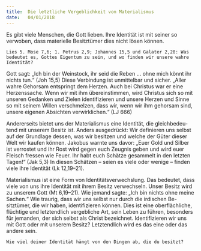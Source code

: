```yaml
---
title:  Die letztliche Vergeblichkeit von Materialismus
date:   04/01/2018
---
```


Es gibt viele Menschen, die Gott lieben. Ihre Identität ist mit seiner so verwoben, dass materielle Besitztümer dies nicht lösen können. 

`Lies 5. Mose 7,6; 1. Petrus 2,9; Johannes 15,5 und Galater 2,20: Was bedeutet es, Gottes Eigentum zu sein, und wo finden wir unsere wahre Identität?` 

Gott sagt: „Ich bin der Weinstock, ihr seid die Reben … ohne mich könnt ihr nichts tun.“ (Joh 15,5) Diese Verbindung ist unmittelbar und sicher. „Aller wahre Gehorsam entspringt dem Herzen. Auch bei Christus war er eine Herzenssache. Wenn wir mit ihm übereinstimmen, wird Christus sich so mit unseren Gedanken und Zielen identifizieren und unsere Herzen und Sinne so mit seinem Willen verschmelzen, dass wir, wenn wir ihm gehorsam sind, unsere eigenen Absichten verwirklichen.“ (LJ 666) 

Andererseits bietet uns der Materialismus eine Identität, die gleichbedeu-tend mit unserem Besitz ist. Anders ausgedrückt: Wir definieren uns selbst auf der Grundlage dessen, was wir besitzen und welche der Güter dieser Welt wir kaufen können. Jakobus warnte uns davor: „Euer Gold und Silber ist verrostet und ihr Rost wird gegen euch Zeugnis geben und wird euer Fleisch fressen wie Feuer. Ihr habt euch Schätze gesammelt in den letzten Tagen!“ (Jak 5,3) In diesen Schätzen – seien es viele oder wenige – finden viele ihre Identität (Lk 12,19–21). 

Materialismus ist eine Form von Identitätsverwechslung. Das bedeutet, dass viele von uns ihre Identität mit ihrem Besitz verwechseln. Unser Besitz wird zu unserem Gott (Mt 6,19–21). Wie jemand sagte: „Ich bin nichts ohne meine Sachen.“ Wie traurig, dass wir uns selbst nur durch die irdischen Be-sitztümer, die wir haben, identifizieren können. Dies ist eine oberflächliche, flüchtige und letztendlich vergebliche Art, sein Leben zu führen, besonders für jemanden, der sich selbst als Christ bezeichnet. Identifizieren wir uns mit Gott oder mit unserem Besitz? Letztendlich wird es das eine oder das andere sein. 

`Wie viel deiner Identität hängt von den Dingen ab, die du besitzt?`